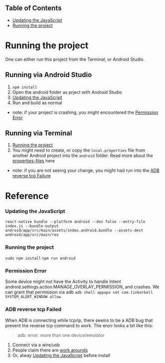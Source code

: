 ## Table of Contents

* [Updating the JavaScript](#updating-the-javascript)
* [Running the project](#running-the-project)

# Running the project
One can either run this project from the Terminal, or Android Studio.

## Running via Android Studio
1. `npm install`
1. Open the android folder as prject with Android Studio
1. [Updating the JavaScript](#updating-the-javascript)
1. Run and build as normal

* note: if your project is crashing, you might encountered the [Permission Error](#permission-error)

## Running via Terminal
1. [Running the project](#running-the-project)
1. You might need to create, or copy the `local.properties` file from another Android project into the `android` folder. Read more about the [properties-files](https://developer.android.com/studio/build#properties-files) here

* note: if you are not seeing your change, you might had run into the [ADB reverse tcp Failure](#adb-reverse-tcp-failed)

# Reference

### Updating the JavaScript

`react-native bundle --platform android --dev false --entry-file index.js --bundle-output android/app/src/main/assets/index.android.bundle --assets-dest android/app/src/main/res`


### Running the project ##

`sudo npm install`
`npm run android`


### Permission Error
Some device might not have the Activity to handle Intent android.settings.action.MANAGE_OVERLAY_PERMISSION, and crashes. We can grant that permission via adb
`adb shell appops set com.tinkerbell SYSTEM_ALERT_WINDOW allow`


### ADB reverse tcp Failed
When ADB is connecting while tcp/ip, there seems to be a ADB bug that prevent the reverse tcp command to work. The erorr looks a bit like this:
> adb: error: more than one device/emulator
1. Connect via a wire/usb
1. People claim there are [work arounds](https://stackoverflow.com/questions/51592477/adb-s-192-168-1-65555-error-more-than-one-device-emulator#answer-60304950)
1. Or, alway [Updating the JavaScript](#updating-the-javascript) before install

